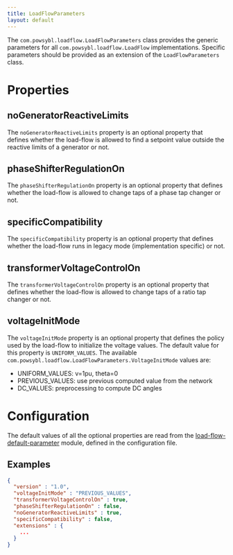 ```yaml
---
title: LoadFlowParameters
layout: default
---
```


The `com.powsybl.loadflow.LoadFlowParameters` class provides the generic parameters for all `com.powsybl.loadflow.LoadFlow`
implementations. Specific parameters should be provided as an extension of the `LoadFlowParameters` class.

# Properties

## noGeneratorReactiveLimits
The `noGeneratorReactiveLimits` property is an optional property that defines whether the load-flow is allowed to find a
setpoint value outside the reactive limits of a generator or not.

## phaseShifterRegulationOn
The `phaseShifterRegulationOn` property is an optional property that defines whether the load-flow is allowed to change taps
of a phase tap changer or not.

## specificCompatibility
The `specificCompatibility` property is an optional property that defines whether the load-flow runs in legacy mode
(implementation specific) or not.

## transformerVoltageControlOn
The `transformerVoltageControlOn` property is an optional property that defines whether the load-flow is allowed to change
taps of a ratio tap changer or not.

## voltageInitMode
The `voltageInitMode` property is an optional property that defines the policy used by the load-flow to initialize the
voltage values. The default value for this property is `UNIFORM_VALUES`. The available `com.powsybl.loadflow.LoadFlowParameters.VoltageInitMode`
values are:
- UNIFORM_VALUES: v=1pu, theta=0
- PREVIOUS_VALUES: use previous computed value from the network
- DC_VALUES: preprocessing to compute DC angles

# Configuration
The default values of all the optional properties are read from the [load-flow-default-parameter](../modules/load-flow-default-parameters.md)
module, defined in the configuration file. 

## Examples
```json
{
  "version" : "1.0",
  "voltageInitMode" : "PREVIOUS_VALUES",
  "transformerVoltageControlOn" : true,
  "phaseShifterRegulationOn" : false,
  "noGeneratorReactiveLimits" : true,
  "specificCompatibility" : false,
  "extensions" : {
    ...
  }
}
```
